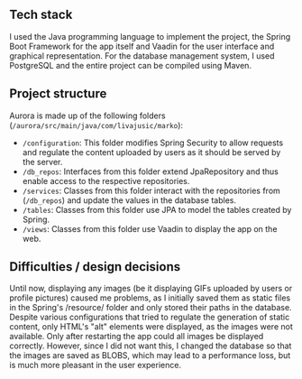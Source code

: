## Tech stack
I used the Java programming language to implement the project, the Spring Boot Framework for the app itself and Vaadin for the user interface and graphical representation. For the database management system, I used PostgreSQL and the entire project can be compiled using Maven.

## Project structure
Aurora is made up of the following folders (`/aurora/src/main/java/com/livajusic/marko`):
* `/configuration`: This folder modifies Spring Security to allow requests and regulate the content uploaded by users as it should be served by the server.
* `/db_repos`: Interfaces from this folder extend JpaRepository and thus enable access to the respective repositories.
* `/services`: Classes from this folder interact with the repositories from (`/db_repos`) and update the values in the database tables.
* `/tables`: Classes from this folder use JPA to model the tables created by Spring.
* `/views`: Classes from this folder use Vaadin to display the app on the web.

## Difficulties / design decisions

Until now, displaying any images (be it displaying GIFs uploaded by users or profile pictures) caused me problems, as I initially saved them as static files in the Spring's /resource/ folder and only stored their paths in the database. Despite various configurations that tried to regulate the generation of static content, only HTML's "alt" elements were displayed, as the images were not available. Only after restarting the app could all images be displayed correctly. However, since I did not want this, I changed the database so that the images are saved as BLOBS, which may lead to a performance loss, but is much more pleasant in the user experience.